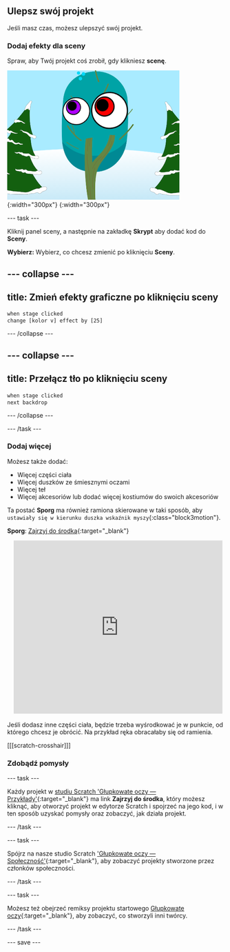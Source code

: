## Ulepsz swój projekt

Jeśli masz czas, możesz ulepszyć swój projekt.

### Dodaj efekty dla sceny

Spraw, aby Twój projekt coś zrobił, gdy klikniesz **scenę**.

![Scena z efektami graficznymi.](images/stage-effects.png){:width="300px"}
{:width="300px"}

--- task ---

Kliknij panel sceny, a następnie na zakładkę **Skrypt** aby dodać kod do **Sceny**.

**Wybierz:** Wybierz, co chcesz zmienić po kliknięciu **Sceny**.

--- collapse ---
---
title: Zmień efekty graficzne po kliknięciu sceny
---

```blocks3
when stage clicked
change [kolor v] effect by [25]
```

--- /collapse ---

--- collapse ---
---
title: Przełącz tło po kliknięciu sceny
---

```blocks3
when stage clicked
next backdrop
```

--- /collapse ---

--- /task ---

### Dodaj więcej

Możesz także dodać:
- Więcej części ciała
- Więcej duszków ze śmiesznymi oczami
- Więcej teł
- Więcej akcesoriów lub dodać więcej kostiumów do swoich akcesoriów

Ta postać **Sporg** ma również ramiona skierowane w taki sposób, aby `ustawiały się w kierunku duszka wskaźnik myszy`{:class="block3motion"}.

**Sporg**: [Zajrzyj do środka](https://scratch.mit.edu/projects/947009799/editor){:target="_blank"}
<div class="scratch-preview" style="margin-left: 15px;">
  <iframe allowtransparency="true" width="485" height="402" src="https://scratch.mit.edu/projects/embed/947009799/?autostart=false" frameborder="0"></iframe>
</div>

Jeśli dodasz inne części ciała, będzie trzeba wyśrodkować je w punkcie, od którego chcesz je obrócić. Na przykład ręka obracałaby się od ramienia.

[[[scratch-crosshair]]]

### Zdobądź pomysły

--- task ---

Każdy projekt w [studiu Scratch 'Głupkowate oczy — Przykłady'](https://scratch.mit.edu/studios/29029028){:target="_blank"} ma link **Zajrzyj do środka**, który możesz kliknąć, aby otworzyć projekt w edytorze Scratch i spojrzeć na jego kod, i w ten sposób uzyskać pomysły oraz zobaczyć, jak działa projekt.

--- /task ---

--- task ---

Spójrz na nasze studio Scratch ['Głupkowate oczy — Społeczność'](https://scratch.mit.edu/studios/29120534){:target="_blank"}, aby zobaczyć projekty stworzone przez członków społeczności.

--- /task ---

--- task ---

Możesz też obejrzeć remiksy projektu startowego [Głupkowate oczy](https://scratch.mit.edu/projects/582221984/remixes){:target="_blank"}, aby zobaczyć, co stworzyli inni twórcy.

--- /task ---

--- save ---
